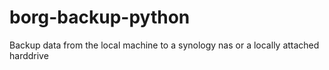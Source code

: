 # borg-backup-python
Backup data from the local machine to a synology nas or a locally attached harddrive
